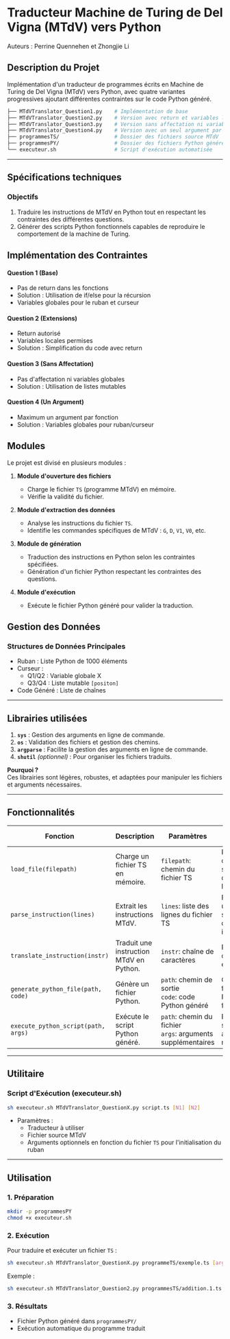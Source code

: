 # Traducteur Machine de Turing de Del Vigna (MTdV) vers Python

Auteurs : Perrine Quennehen et Zhongjie Li

## Description du Projet

Implémentation d'un traducteur de programmes écrits en Machine de Turing de Del Vigna (MTdV) vers Python, avec quatre variantes progressives ajoutant différentes contraintes sur le code Python généré.

``` bash
├── MTdVTranslator_Question1.py    # Implémentation de base
├── MTdVTranslator_Question2.py    # Version avec return et variables locales
├── MTdVTranslator_Question3.py    # Version sans affectation ni variables locales
├── MTdVTranslator_Question4.py    # Version avec un seul argument par fonction
├── programmesTS/                  # Dossier des fichiers source MTdV
├── programmesPY/                  # Dossier des fichiers Python générés
└── executeur.sh                   # Script d'exécution automatisée
```

---

## Spécifications techniques

### Objectifs

1. Traduire les instructions de MTdV en Python tout en respectant les contraintes des différentes questions.
2. Générer des scripts Python fonctionnels capables de reproduire le comportement de la machine de Turing.

## Implémentation des Contraintes

#### Question 1 (Base)

- Pas de return dans les fonctions
- Solution : Utilisation de if/else pour la récursion
- Variables globales pour le ruban et curseur

#### Question 2 (Extensions)

- Return autorisé
- Variables locales permises
- Solution : Simplification du code avec return

#### Question 3 (Sans Affectation)

- Pas d'affectation ni variables globales
- Solution : Utilisation de listes mutables

#### Question 4 (Un Argument)

- Maximum un argument par fonction
- Solution : Variables globales pour ruban/curseur
  
## Modules

Le projet est divisé en plusieurs modules :

1. **Module d'ouverture des fichiers**
   - Charge le fichier `TS` (programme MTdV) en mémoire.
   - Vérifie la validité du fichier.

2. **Module d'extraction des données**
   - Analyse les instructions du fichier `TS`.
   - Identifie les commandes spécifiques de MTdV : `G`, `D`, `V1`, `V0`, etc.

3. **Module de génération**
   - Traduction des instructions en Python selon les contraintes spécifiées.
   - Génération d'un fichier Python respectant les contraintes des questions.

4. **Module d'exécution**
   - Exécute le fichier Python généré pour valider la traduction.

## Gestion des Données

### Structures de Données Principales

- Ruban : Liste Python de 1000 éléments
- Curseur :
  - Q1/Q2 : Variable globale X
  - Q3/Q4 : Liste mutable `[positon]`
- Code Généré : Liste de chaînes

---

## Librairies utilisées

1. **`sys`** : Gestion des arguments en ligne de commande.
2. **`os`** : Validation des fichiers et gestion des chemins.
3. **`argparse`** : Facilite la gestion des arguments en ligne de commande.
4. **`shutil`** *(optionnel)* : Pour organiser les fichiers traduits.

**Pourquoi ?**  
Ces librairies sont légères, robustes, et adaptées pour manipuler les fichiers et arguments nécessaires.

---

## Fonctionnalités

| **Fonction**                 | **Description**                                    | **Paramètres**                                                 | **Résultat attendu**                                                                 |
|-------------------------------|----------------------------------------------------|----------------------------------------------------------------|--------------------------------------------------------------------------------------|
| `load_file(filepath)`         | Charge un fichier TS en mémoire.                  | `filepath`: chemin du fichier TS                              | Retourne le contenu sous forme de liste de lignes.                                   |
| `parse_instruction(lines)`    | Extrait les instructions MTdV.                    | `lines`: liste des lignes du fichier TS                       | Retourne une structure de données interprétable.                                     |
| `translate_instruction(instr)`| Traduit une instruction MTdV en Python.           | `instr`: chaîne de caractères                                 | Retourne le code Python équivalent.                                                 |
| `generate_python_file(path, code)` | Génère un fichier Python.                   | `path`: chemin de sortie<br>`code`: code Python généré        | Crée un fichier Python fonctionnel.                                                 |
| `execute_python_script(path, args)` | Exécute le script Python généré.           | `path`: chemin du fichier<br>`args`: arguments supplémentaires| Exécute le script et affiche les résultats.                                         |

---

## Utilitaire

### Script d'Exécution (executeur.sh)

```bash
sh executeur.sh MTdVTranslator_QuestionX.py script.ts [N1] [N2]
```

- Paramètres :
  - Traducteur à utiliser
  - Fichier source MTdV
  - Arguments optionnels en fonction du fichier `TS` pour l'initialisation du ruban

---

## Utilisation

### 1. Préparation

```bash
mkdir -p programmesPY
chmod +x executeur.sh
```

### 2. Exécution

Pour traduire et exécuter un fichier `TS` :

```bash
sh executeur.sh MTdVTranslator_QuestionX.py programmeTS/exemple.ts [arg1] [arg2]
```

Exemple :

```bash
sh executeur.sh MTdVTranslator_Question2.py programmesTS/addition.1.ts 14 20
```

### 3. Résultats

- Fichier Python généré dans `programmesPY/`
- Exécution automatique du programme traduit
